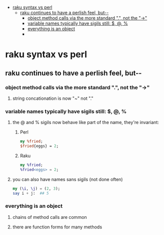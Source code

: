 - [raku syntax vs perl](#orgac89905)
  - [raku continues to have a perlish feel, but--](#org465b224)
    - [object method calls via the more standard ".", not the "->"](#org6dc7872)
    - [variable names typically have sigils still: $, @, %](#org7d93c9a)
    - [everything is an object](#org6f0ab6a)
    - [](#org7edb8fd)


<a id="orgac89905"></a>

# raku syntax vs perl


<a id="org465b224"></a>

## raku continues to have a perlish feel, but--


<a id="org6dc7872"></a>

### object method calls via the more standard ".", not the "->"

1.  string concationation is now "~" not "."


<a id="org7d93c9a"></a>

### variable names typically have sigils still: $, @, %

1.  the @ and % sigils now behave like part of the name, they're invariant:

    1.  Perl
    
        ```perl
        my %fried;
        $fried{eggs} = 2;
        ```
    
    2.  Raku
    
        ```raku
        my %fried;
        %fried<eggs> = 2;
        ```

2.  you can also have names sans sigils (not done often)

    ```raku
    my (\i, \j) = (2, 3);
    say i + j:  ## 5
    ```


<a id="org6f0ab6a"></a>

### everything is an object

1.  chains of method calls are common

2.  there are function forms for many methods


<a id="org7edb8fd"></a>

###
